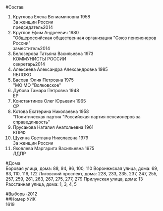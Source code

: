 #Состав  
1. Круглова Елена Вениаминовна 1958  
    За женщин России  
    председатель2014  
2. Круглов Ефим Андреевич 1980  
    "Общероссийская общественная организация "Союз пенсионеров России"  
    заместитель2014  
3. Белозерова Татьяна Васильевна 1973  
    КОММУНИСТЫ РОССИИ  
    секретарь2014  
4. Алексеева Александра Александровна 1985  
    ЯБЛОКО  
5. Басова Юлия Петровна 1975  
    "МО МО "Волковское"  
6. Дубова Тамара Петровна 1948  
    ЕР  
7. Константинов Олег Юрьевич 1965  
    СР  
8. Котова Екатерина Николаевна 1958  
    "Политическая партия "Российская партия пенсионеров за справедливость"  
9. Прусакова Наталия Анатольевна 1961  
    КПРФ  
10. Щукина Светлана Николаевна 1979  
    За женщин России  
11. Яковлева Маргарита Васильевна 1975  
    ЛДПР  
  
#Дома  
Боровая улица, дома: 88, 94, 96, 100, 110 Воронежская улица, дома: 69, 83, 110, 116, 122 Лиговский проспект, дома: 228, 233, 235, 237, 247, 255, 257, 259, 261, 263, 267, 275, 277, 279 Прилукская улица, дома: 13 Расстанная улица, дома: 1, 3, 4, 5  
  
#Выборы-2012  
##Номер УИК  
1619  
